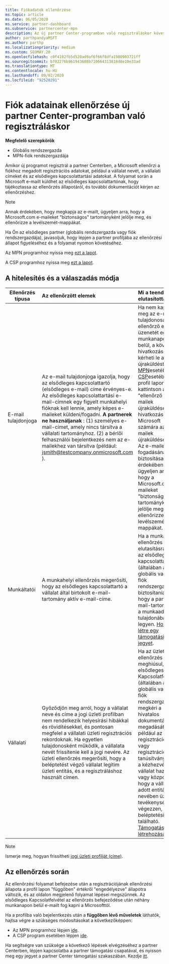 ```yaml
---
title: Fiókadatok ellenőrzése
ms.topic: article
ms.date: 06/05/2020
ms.service: partner-dashboard
ms.subservice: partnercenter-mpn
description: Az új partner Center-programban való regisztráláskor kövesse a fiók ellenőrzésének állapotát. További információk megadása, ha szükséges.
author: parthpandyaMSFT
ms.author: parthp
ms.localizationpriority: medium
ms.custom: SEOMAY.20
ms.openlocfilehash: c0f4102fb5d520ad9af6f66f8dfa1980903721ff
ms.sourcegitcommit: b702276b961943688b710664313818d8e10e33ad
ms.translationtype: MT
ms.contentlocale: hu-HU
ms.lasthandoff: 09/02/2020
ms.locfileid: "92528291"
---
```

# <a name="verify-your-account-information-when-you-enroll-in-a-new-partner-center-program"></a>Fiók adatainak ellenőrzése új partner Center-programban való regisztráláskor

**Megfelelő szerepkörök**

- Globális rendszergazda
- MPN-fiók rendszergazdája

Amikor új programot regisztrál a partner Centerben, a Microsoft ellenőrzi a fiókhoz megadott regisztrációs adatokat, például a vállalat nevét, a vállalati címeket és az elsődleges kapcsolattartási adatokat. A folyamat során a Microsoft e-mailt küldhet az elsődleges kapcsolattartónak, hogy tájékoztassa az ellenőrzés állapotáról, és további dokumentációt kérjen az ellenőrzéshez.

>[!NOTE]
>Annak érdekében, hogy megkapja az e-mailt, ügyeljen arra, hogy a Microsoft.com e-maileket "biztonságos" tartományként jelölje meg, és ellenőrizze a levélszemét-mappákat.

Ha Ön az elsődleges partner (globális rendszergazda vagy fiók rendszergazdája), javasoljuk, hogy lépjen a partner profiljába az ellenőrzési állapot figyeléséhez és a folyamat nyomon követéséhez.

Az MPN programhoz nyissa meg [ezt a lapot](https://partner.microsoft.com/pcv/accountsettings/connectedpartnerprofile).

A CSP programhoz nyissa meg [ezt a lapot](https://partner.microsoft.com/pcv/accountsettings/partnerprofile).


## <a name="what-is-verified-and-how-to-respond"></a>A hitelesítés és a válaszadás módja

|**Ellenőrzés típusa**   |**Az ellenőrzött elemek**   |**Mi a teendő, ha elutasították**   |
|----------------------------|:-----------------------------------|:--------------------------------------|
|E-mail tulajdonjoga   |Az e-mail tulajdonjoga igazolja, hogy az elsődleges kapcsolattartó (elsődleges e-mail) címe érvényes-e. Az elsődleges kapcsolattartási e-mail-címnek egy figyelt munkahelyi fióknak kell lennie, amely képes e-maileket küldeni/fogadni. **A partnerek ne használjanak** : (1) személyes e-mail-címet, amely nincs társítva a vállalati tartományhoz. (2) a bérlői felhasználói bejelentkezés nem az e-mailekhez van társítva (például: jsmith@testcompany.onmicrosoft.com ).  |Ha nem kapja meg az e-mailek tulajdonosának ellenőrző e-mail-üzenetét egy munkanapon belül, a következő hivatkozásokkal kérheti le az újraküldést: az [MPN](https://partner.microsoft.com/pcv/accountsettings/connectedpartnerprofile)esetében a [CSP](https://partner.microsoft.com/pcv/accountsettings/partnerprofile)esetében. A profil lapon kattintson az "ellenőrző e-mailek újraküldése" hivatkozásra a Microsoft számára az e-mailek újraküldéséhez. Az e-mailek fogadásának biztosítása érdekében ügyeljen arra, hogy a Microsoft.com e-maileket "biztonságos" tartományként jelölje meg, és ellenőrizze a levélszemét-mappákat.|
|Munkáltatói |A munkahelyi ellenőrzés megerősíti, hogy az elsődleges kapcsolattartó a vállalat által birtokolt e-mail-tartomány aktív e-mail-címe.|Ha a munkahely-ellenőrzés elutasításra kerül, az elsődleges kapcsolattartónak (általában a globális vagy a fiók rendszergazdája) biztosítania kell, hogy a partner e-mail-tartománya a munkaadója tulajdonában legyen. [Hozzon létre egy támogatási jegyet](https://partner.microsoft.com/dashboard/support/csp/servicerequests/create?stage=2&topicid=c34a5c81-a111-476d-11a4-81c808c37a6b).|
|Vállalati   |Győződjön meg arról, hogy a vállalat neve és címe a jogi üzleti profilban nem rendelkezik helyesírási hibákkal és rövidítésekkel, és pontosan megfelel a vállalati üzleti regisztrációs rekordoknak. Ha egyetlen tulajdonosként működik, a vállalata nevét frissítenie kell a jogi nevére. Az üzleti ellenőrzés megerősíti, hogy a beléptetést végző vállalat legitim üzleti entitás, és a regisztráláshoz használt címen.|Ha az üzleti ellenőrzés meghiúsul, az elsődleges Kapcsolatfelvétel (általában a globális vagy a fiók rendszergazdája) megkéri a hivatalos dokumentáció megadását, mint például az üzleti regisztrációs vagy regisztrációs tanúsítvány vagy a kézhezvétel, a vállalat hazájából vagy központból, hogy a vállalat az adott entitás nevében üzleti tevékenységet végezzen, és a beléptetési címen található. [Támogatási jegy létrehozása](https://partner.microsoft.com/dashboard/support/csp/servicerequests/create?stage=2&topicid=52ac28f3-d58f-99d9-9846-3df5a6477c54)|

>[!NOTE]
>Ismerje meg, hogyan frissítheti [jogi üzleti profilját (címe)](update-your-partner-profile.md).

## <a name="when-verification-concludes"></a>Az ellenőrzés során

Az ellenőrzési folyamat befejezése után a regisztrációjának ellenőrzési állapota a profil lapon "függőben" értékről "engedélyezve" állapotra változik, és az oldalon megjelenő folyamat lépései megszűnnek.
Az elsődleges Kapcsolatfelvétel az ellenőrzés befejeződése után néhány munkanapon belül e-mailt fog kapni a Microsofttól. 

Ha a profilba való bejelentkezés után a **függőben lévő műveletek** láthatók, hajtsa végre a szükséges módosításokat a következőképpen:

- Az MPN programhoz lépjen [ide](https://partner.microsoft.com/pcv/accountsettings/connectedpartnerprofile).  
- A CSP program esetében lépjen [ide](https://partner.microsoft.com/pcv/accountsettings/partnerprofile).

Ha segítségre van szüksége a következő lépések elvégzéséhez a partner Centerben, lépjen kapcsolatba a partner támogatási csapatával, és nyisson meg egy jegyet a partner Center támogatási szakaszában.  Kezdje [itt](https://partner.microsoft.com/dashboard/support/servicerequests/create?stage=2&topicid=21655de7-7dbb-4927-33a2-f60f45feadf3).


